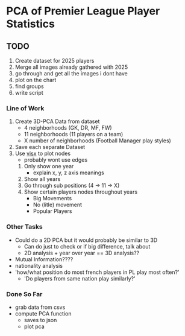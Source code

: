# PCA of Premier League Player Statistics

## TODO
1. Create dataset for 2025 players
2. Merge all images already gathered with 2025
3. go through and get all the images i dont have
4. plot on the chart
5. find groups
6. write script


### Line of Work

1. Create 3D-PCA Data from dataset
    - 4 neighborhoods (GK, DR, MF, FW)
    - 11 neighborhoods (11 players on a team)
    - X number of neighborhoods (Football Manager play styles)
2. Save each separate Dataset
3. Use [visx](https://airbnb.io/visx) to plot nodes
    - probably wont use edges
    1. Only show one year
        - explain x, y, z axis meanings
    2. Show all years
    3. Go through sub positions (4 -> 11 -> X)
    4. Show certain players nodes throughout years
        - Big Movements
        - No (litle) movement
        - Popular Players


### Other Tasks

- Could do a 2D PCA but it would probably be similar to 3D
    - Can do just to check or if big difference, talk about
    - 2D analysis + year over year == 3D analysis??
- Mutual Information????
- nationality analysis
- 'how/what position do most french players in PL play most often?'
    - 'Do players from same nation play similarly?'

### Done So Far

- grab data from csvs
- compute PCA function
    - saves to json
    - plot pca